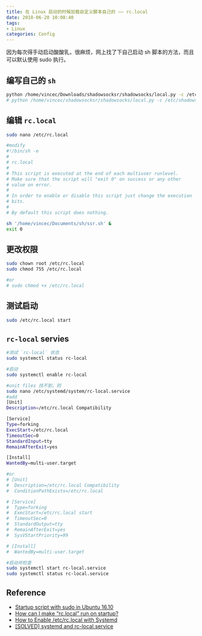 ```yaml
---
title: 在 Linux 启动的时候加载自定义脚本自己的 —— rc.local
date: 2018-06-20 10:08:40
tags: 
- Linux
categories: Config
---
```


因为每次得手动启动酸酸乳，很麻烦，网上找了下自己启动 sh 脚本的方法，而且可以默认使用 sudo 执行。

## 编写自己的 `sh`
``` sh
python /home/vincec/Downloads/shadowsocksr/shadowsocks/local.py -c /etc/shadowsocks.json -d start 
# python /home/vincec/shadowsocksr/shadowsocks/local.py -c /etc/shadowsocks.json -d stop
```

## 编辑 `rc.local`
``` bash
sudo nano /etc/rc.local

#modify
#!/bin/sh -e
#
# rc.local
#
# This script is executed at the end of each multiuser runlevel.
# Make sure that the script will "exit 0" on success or any other
# value on error.
#
# In order to enable or disable this script just change the execution
# bits.
#
# By default this script does nothing.

sh '/home/vincec/Documents/sh/ssr.sh' &
exit 0
```

## 更改权限
``` bash
sudo chown root /etc/rc.local
sudo chmod 755 /etc/rc.local

#or
# sudo chmod +x /etc/rc.local
```

## 测试启动
``` bash
sudo /etc/rc.local start
```

## `rc-local` servies
``` bash
#测试 `rc-local` 状态
sudo systemctl status rc-local

#启动
sudo systemctl enable rc-local

#unit files 找不到，则
sudo nano /etc/systemd/system/rc-local.service
#add
[Unit]
Description=/etc/rc.local Compatibility

[Service]
Type=forking
ExecStart=/etc/rc.local
TimeoutSec=0
StandardInput=tty
RemainAfterExit=yes

[Install]
WantedBy=multi-user.target

#or
# [Unit]
#  Description=/etc/rc.local Compatibility
#  ConditionPathExists=/etc/rc.local

# [Service]
#  Type=forking
#  ExecStart=/etc/rc.local start
#  TimeoutSec=0
#  StandardOutput=tty
#  RemainAfterExit=yes
#  SysVStartPriority=99

# [Install]
#  WantedBy=multi-user.target

#启动并检查
sudo systemctl start rc-local.service
sudo systemctl status rc-local.service
```

## Reference
- [Startup script with sudo in Ubuntu 16.10](https://askubuntu.com/questions/889632/startup-script-with-sudo-in-ubuntu-16-10)
- [How can I make “rc.local” run on startup?](https://askubuntu.com/questions/9853/how-can-i-make-rc-local-run-on-startup)
- [How to Enable /etc/rc.local with Systemd](https://www.linuxbabe.com/linux-server/how-to-enable-etcrc-local-with-systemd)
- [[SOLVED] systemd and rc-local.service](https://bbs.archlinux.org/viewtopic.php?id=147790)